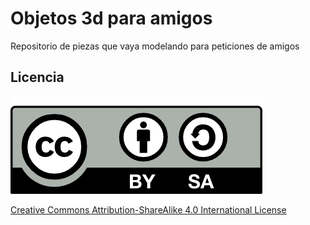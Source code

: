 # Objetos 3d para amigos

Repositorio de piezas que vaya modelando para peticiones de amigos


## Licencia
![](./attribution-share-alike-creative-commons-license.png)  
[Creative Commons Attribution-ShareAlike 4.0 International License](http://creativecommons.org/licenses/by-sa/4.0/)
